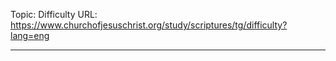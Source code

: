 Topic: Difficulty
URL: https://www.churchofjesuschrist.org/study/scriptures/tg/difficulty?lang=eng

---

